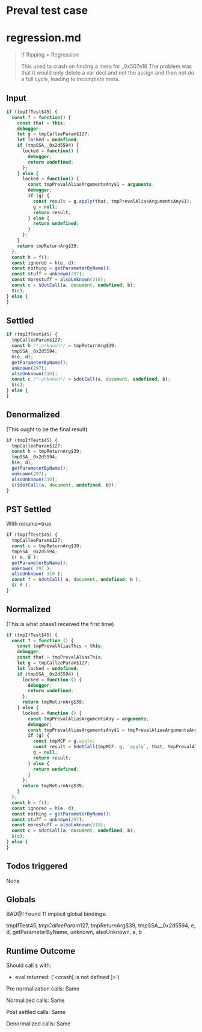 # Preval test case

# regression.md

> If flipping > Regression
>
> This used to crash on finding a meta for _0x507e18
> The problem was that it would only delete a var decl and not the assign and
> then not do a full cycle, leading to incomplete meta.

## Input

`````js filename=intro
if (tmpIfTest$45) {
  const f = function() {
    const that = this;
    debugger;
    let g = tmpCalleeParam$127;
    let locked = undefined;
    if (tmpSSA__0x2d5594) {
      locked = function() {
        debugger;
        return undefined;
      };
    } else {
      locked = function() {
        const tmpPrevalAliasArgumentsAny$1 = arguments;
        debugger;
        if (g) {
          const result = g.apply(that, tmpPrevalAliasArgumentsAny$1);
          g = null;
          return result;
        } else {
          return undefined;
        }
      };
    }
    return tmpReturnArg$39;
  };
  const h = f();
  const ignored = h(e, d);
  const nothing = getParameterByName();
  const stuff = unknown(297);
  const morestuff = alsoUnknown(310);
  const c = $dotCall(a, document, undefined, b);
  $(c);
} else {
}
`````


## Settled


`````js filename=intro
if (tmpIfTest$45) {
  tmpCalleeParam$127;
  const h /*:unknown*/ = tmpReturnArg$39;
  tmpSSA__0x2d5594;
  h(e, d);
  getParameterByName();
  unknown(297);
  alsoUnknown(310);
  const c /*:unknown*/ = $dotCall(a, document, undefined, b);
  $(c);
} else {
}
`````


## Denormalized
(This ought to be the final result)

`````js filename=intro
if (tmpIfTest$45) {
  tmpCalleeParam$127;
  const h = tmpReturnArg$39;
  tmpSSA__0x2d5594;
  h(e, d);
  getParameterByName();
  unknown(297);
  alsoUnknown(310);
  $($dotCall(a, document, undefined, b));
}
`````


## PST Settled
With rename=true

`````js filename=intro
if (tmpIfTest$45) {
  tmpCalleeParam$127;
  const c = tmpReturnArg$39;
  tmpSSA__0x2d5594;
  c( e, d );
  getParameterByName();
  unknown( 297 );
  alsoUnknown( 310 );
  const f = $dotCall( a, document, undefined, b );
  $( f );
}
`````


## Normalized
(This is what phase1 received the first time)

`````js filename=intro
if (tmpIfTest$45) {
  const f = function () {
    const tmpPrevalAliasThis = this;
    debugger;
    const that = tmpPrevalAliasThis;
    let g = tmpCalleeParam$127;
    let locked = undefined;
    if (tmpSSA__0x2d5594) {
      locked = function () {
        debugger;
        return undefined;
      };
      return tmpReturnArg$39;
    } else {
      locked = function () {
        const tmpPrevalAliasArgumentsAny = arguments;
        debugger;
        const tmpPrevalAliasArgumentsAny$1 = tmpPrevalAliasArgumentsAny;
        if (g) {
          const tmpMCF = g.apply;
          const result = $dotCall(tmpMCF, g, `apply`, that, tmpPrevalAliasArgumentsAny$1);
          g = null;
          return result;
        } else {
          return undefined;
        }
      };
      return tmpReturnArg$39;
    }
  };
  const h = f();
  const ignored = h(e, d);
  const nothing = getParameterByName();
  const stuff = unknown(297);
  const morestuff = alsoUnknown(310);
  const c = $dotCall(a, document, undefined, b);
  $(c);
} else {
}
`````


## Todos triggered


None


## Globals


BAD@! Found 11 implicit global bindings:

tmpIfTest$45, tmpCalleeParam$127, tmpReturnArg$39, tmpSSA__0x2d5594, e, d, getParameterByName, unknown, alsoUnknown, a, b


## Runtime Outcome


Should call `$` with:
 - eval returned: ('<crash[ <ref> is not defined ]>')

Pre normalization calls: Same

Normalized calls: Same

Post settled calls: Same

Denormalized calls: Same
